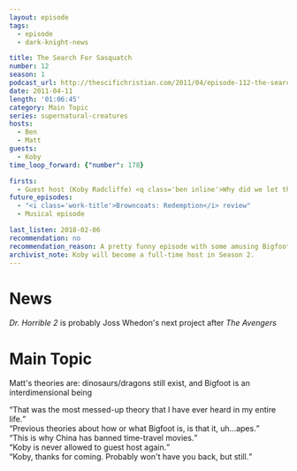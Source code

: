 ```yaml
---
layout: episode
tags:
  - episode
  - dark-knight-news 

title: The Search For Sasquatch
number: 12
season: 1
podcast_url: http://thescifichristian.com/2011/04/episode-112-the-search-for-sasquatch/
date: 2011-04-11
length: '01:06:45'
category: Main Topic
series: supernatural-creatures
hosts:
  - Ben
  - Matt
guests:
  - Koby
time_loop_forward: {"number": 178}

firsts: 
  - Guest host (Koby Radcliffe) <q class='ben inline'>Why did we let this guy be the first guest host?</q>
future_episodes: 
  - "<i class='work-title'>Browncoats: Redemption</i> review"
  - Musical episode

last_listen: 2018-02-06
recommendation: no
recommendation_reason: A pretty funny episode with some amusing Bigfoot theories, but no.
archivist_note: Koby will become a full-time host in Season 2.
---
```

# News
<i class="work-title">Dr. Horrible 2</i> is probably Joss Whedon's next project after <i class="work-title">The Avengers</i>



# Main Topic
Matt's theories are: dinosaurs/dragons still exist, and Bigfoot is an interdimensional being

<div class="quote">
  <q class="ben">That was the most messed-up theory that I have ever heard in my entire life.</q>
</div>

<div class="quote">
  <q class="koby">Previous theories about how or what Bigfoot is, is that it, uh...apes.</q>
</div>

<div class="quote">
  <q class="ben">This is why China has banned time-travel movies.</q>
</div>

<div class="quote">
  <q class="ben">Koby is never allowed to guest host again.</q>
</div>

<div class="quote">
  <q class="matt">Koby, thanks for coming. Probably won't have you back, but still.</q>
</div>